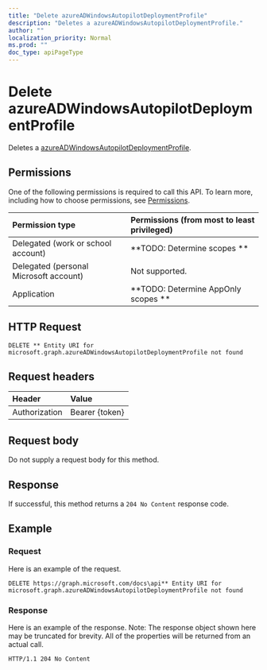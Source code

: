 ```yaml
---
title: "Delete azureADWindowsAutopilotDeploymentProfile"
description: "Deletes a azureADWindowsAutopilotDeploymentProfile."
author: ""
localization_priority: Normal
ms.prod: ""
doc_type: apiPageType
---
```


# Delete azureADWindowsAutopilotDeploymentProfile

Deletes a [azureADWindowsAutopilotDeploymentProfile](../resources/azureadwindowsautopilotdeploymentprofile.md).

## Permissions
One of the following permissions is required to call this API. To learn more, including how to choose permissions, see [Permissions](/concepts/permissions-reference.md).

|Permission type|Permissions (from most to least privileged)|
|:---|:---|
|Delegated (work or school account)|**TODO: Determine scopes **|
|Delegated (personal Microsoft account)|Not supported.|
|Application|**TODO: Determine AppOnly scopes **|

## HTTP Request
<!-- {
  "blockType": "ignored"
}
-->
``` http
DELETE ** Entity URI for microsoft.graph.azureADWindowsAutopilotDeploymentProfile not found
```

## Request headers
|Header|Value|
|:---|:---|
|Authorization|Bearer {token}|

## Request body
Do not supply a request body for this method.

## Response
If successful, this method returns a `204 No Content` response code.

## Example

### Request
Here is an example of the request.
<!-- {
  "blockType": "request",
  "name": "delete_azureadwindowsautopilotdeploymentprofile"
}
-->
``` http
DELETE https://graph.microsoft.com/docs\api** Entity URI for microsoft.graph.azureADWindowsAutopilotDeploymentProfile not found
```

### Response
Here is an example of the response. Note: The response object shown here may be truncated for brevity. All of the properties will be returned from an actual call.
<!-- {
  "blockType": "response",
  "truncated": true
}
-->
``` http
HTTP/1.1 204 No Content
```

